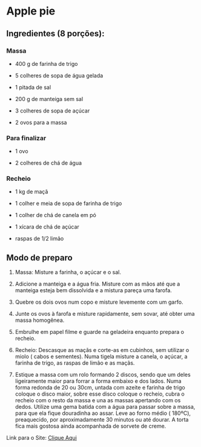 # Apple pie

## Ingredientes (8 porções):

### Massa
- 400 g de farinha de trigo

- 5 colheres de sopa de água gelada
- 1 pitada de sal
- 200 g de manteiga sem sal
- 3 colheres de sopa de açúcar
- 2 ovos para a massa

### Para finalizar
- 1 ovo

- 2 colheres de chá de água

### Recheio
- 1 kg de maçã

- 1 colher e meia de sopa de farinha de trigo
- 1 colher de chá de canela em pó
- 1 xícara de chá de açúcar
- raspas de 1/2 limão

## Modo de preparo

1. Massa: Misture a farinha, o açúcar e o sal.

2. Adicione a manteiga e a água fria. Misture com as mãos até que a manteiga esteja bem dissolvida e a mistura pareça uma farofa.
3. Quebre os dois ovos num copo e misture levemente com um garfo.
4. Junte os ovos à farofa e misture rapidamente, sem sovar, até obter uma massa homogênea.
5. Embrulhe em papel filme e guarde na geladeira enquanto prepara o recheio.
6. Recheio: Descasque as maçãs e corte-as em cubinhos, sem utilizar o miolo ( cabos e sementes). Numa tigela misture a canela, o açúcar, a farinha de trigo, as raspas de limão e as maçãs.
7. Estique a massa com um rolo formando 2 discos, sendo que um deles ligeiramente maior para forrar a forma embaixo e dos lados. Numa forma redonda de 20 ou 30cm, untada com azeite e farinha de trigo coloque o disco maior, sobre esse disco coloque o recheio, cubra o recheio com o resto da massa e una as massas apertando com os dedos. Utilize uma gema batida com a água para passar sobre a massa, para que ela fique douradinha ao assar. Leve ao forno médio ( 180ºC), preaquecido, por aproximadamente 30 minutos ou até dourar. A torta fica mais gostosa ainda acompanhada de sorvete de creme.


Link para o Site: [Clique Aqui](https://www.tudogostoso.com.br/receita/28185-apple-pie.html) 

